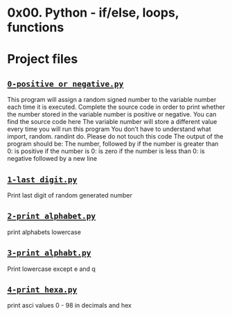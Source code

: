 # 0x00. Python - if/else, loops, functions

# Project files



## [`0-positive_or_negative.py`](0-positive_or_negative.py)
This program will assign a random signed number to the variable number each time it is executed. Complete the source code in order to print whether the number stored in the variable number is positive or negative.
 You can find the source code here
 The variable number will store a different value every time you will run this program
 You don’t have to understand what import, random. randint do. Please do not touch this code
 The output of the program should be:
 The number, followed by
 if the number is greater than 0: is positive
 if the number is 0: is zero
 if the number is less than 0: is negative
 followed by a new line

## [`1-last_digit.py`](1-last_digit.py)
Print last digit of random generated number

## [`2-print_alphabet.py`](2-print_alphabet.py)
print alphabets lowercase

## [`3-print_alphabt.py`](3-print_alphabt.py)
Print lowercase except e and q

## [`4-print_hexa.py`](4-print_hexa.py)
print asci values 0 - 98 in decimals and hex
